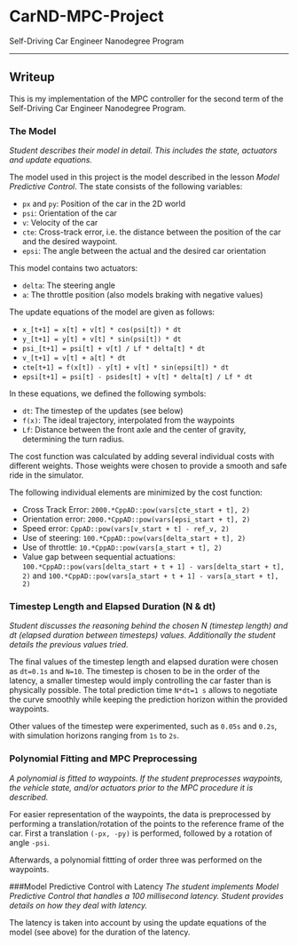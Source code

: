 # CarND-MPC-Project
Self-Driving Car Engineer Nanodegree Program

---

## Writeup

This is my implementation of the MPC controller for the second term of the Self-Driving Car Engineer Nanodegree Program.

### The Model
*Student describes their model in detail. This includes the state, actuators and update equations.*

The model used in this project is the model described in the lesson *Model Predictive Control*.
The state consists of the following variables:
* `px` and `py`: Position of the car in the 2D world
* `psi`: Orientation of the car
* `v`: Velocity of the car
* `cte`: Cross-track error, i.e. the distance between the position of the car and the desired waypoint.
* `epsi`: The angle between the actual and the desired car orientation

This model contains two actuators:
* `delta`: The steering angle
* `a`: The throttle position (also models braking with negative values)

The update equations of the model are given as follows:
* `x_[t+1] = x[t] + v[t] * cos(psi[t]) * dt`
* `y_[t+1] = y[t] + v[t] * sin(psi[t]) * dt`
* `psi_[t+1] = psi[t] + v[t] / Lf * delta[t] * dt`
* `v_[t+1] = v[t] + a[t] * dt`
* `cte[t+1] = f(x[t]) - y[t] + v[t] * sin(epsi[t]) * dt`
* `epsi[t+1] = psi[t] - psides[t] + v[t] * delta[t] / Lf * dt`

In these equations, we defined the following symbols:
* `dt`: The timestep of the updates (see below)
* `f(x)`: The ideal trajectory, interpolated from the waypoints
* `Lf`: Distance between the front axle and the center of gravity, determining the turn radius.

The cost function was calculated by adding several individual costs with different weights.
Those weights were chosen to provide a smooth and safe ride in the simulator.

The following individual elements are minimized by the cost function:
* Cross Track Error: `2000.*CppAD::pow(vars[cte_start + t], 2)`
* Orientation error: `2000.*CppAD::pow(vars[epsi_start + t], 2)`
* Speed error: `CppAD::pow(vars[v_start + t] - ref_v, 2)`
* Use of steering: `100.*CppAD::pow(vars[delta_start + t], 2)`
* Use of throttle: `10.*CppAD::pow(vars[a_start + t], 2)`
* Value gap between sequential actuations:
`100.*CppAD::pow(vars[delta_start + t + 1] - vars[delta_start + t], 2)`
and `100.*CppAD::pow(vars[a_start + t + 1] - vars[a_start + t], 2)`


### Timestep Length and Elapsed Duration (N & dt)
*Student discusses the reasoning behind the chosen N (timestep length) and dt (elapsed duration between timesteps) values. Additionally the student details the previous values tried.*

The final values of the timestep length and elapsed duration were chosen as
`dt=0.1s` and `N=10`.
The timestep is chosen to be in the order of the latency, a smaller timestep would imply controlling the car faster than is physically possible.
The total prediction time `N*dt=1 s` allows to negotiate the curve smoothly while keeping the prediction horizon within the provided waypoints.

Other values of the timestep were experimented, such as `0.05s` and `0.2s`, with simulation horizons ranging from `1s` to `2s`.

### Polynomial Fitting and MPC Preprocessing
*A polynomial is fitted to waypoints. If the student preprocesses waypoints, the vehicle state, and/or actuators prior to the MPC procedure it is described.*

For easier representation of the waypoints, the data is preprocessed by performing a translation/rotation of the points to the reference frame of the car.
First a translation `(-px, -py)` is performed,
followed by a rotation of angle `-psi`.

Afterwards, a polynomial fittting of order three was performed on the waypoints.

###Model Predictive Control with Latency
*The student implements Model Predictive Control that handles a 100 millisecond latency. Student provides details on how they deal with latency.*

The latency is taken into account by using the update equations of the model (see above) for the duration of the latency.